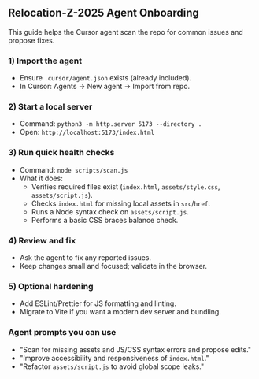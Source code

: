 ## Relocation-Z-2025 Agent Onboarding

This guide helps the Cursor agent scan the repo for common issues and propose fixes.

### 1) Import the agent
- Ensure `.cursor/agent.json` exists (already included).
- In Cursor: Agents → New agent → Import from repo.

### 2) Start a local server
- Command: `python3 -m http.server 5173 --directory .`
- Open: `http://localhost:5173/index.html`

### 3) Run quick health checks
- Command: `node scripts/scan.js`
- What it does:
  - Verifies required files exist (`index.html`, `assets/style.css`, `assets/script.js`).
  - Checks `index.html` for missing local assets in `src`/`href`.
  - Runs a Node syntax check on `assets/script.js`.
  - Performs a basic CSS braces balance check.

### 4) Review and fix
- Ask the agent to fix any reported issues.
- Keep changes small and focused; validate in the browser.

### 5) Optional hardening
- Add ESLint/Prettier for JS formatting and linting.
- Migrate to Vite if you want a modern dev server and bundling.

### Agent prompts you can use
- "Scan for missing assets and JS/CSS syntax errors and propose edits."
- "Improve accessibility and responsiveness of `index.html`."
- "Refactor `assets/script.js` to avoid global scope leaks."


